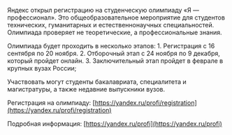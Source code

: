 Яндекс открыл регистрацию на студенческую олимпиаду «Я — профессионал». Это общеобразовательное мероприятие для студентов технических, гуманитарных и естественнонаучных специальностей. Олимпиада проверяет не теоретические, а профессиональные знания.

Олимпиада будет проходить в несколько этапов: 1. Регистрация с 16 сентября по 20 ноября. 2. Отборочный этап с 24 ноября по 9 декабря, который пройдет онлайн. 3. Заключительный этап пройдет в феврале в крупных вузах России;

Участвовать могут студенты бакалавриата, специалитета и магистратуры, а также недавние выпускники вузов.

Регистрация на олимпиаду: [https://yandex.ru/profi/registration](https://yandex.ru/profi/registration)

Подробная информация: [https://yandex.ru/profi](https://yandex.ru/profi)